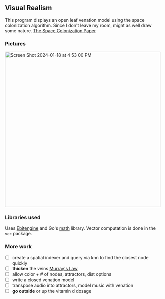 ## Visual Realism
This program displays an open leaf venation model using the space colonization algorithm. Since I don't leave my room, might as well draw some nature.
[The Space Colonization Paper](http://algorithmicbotany.org/papers/colonization.egwnp2007.large.pdf)

### Pictures
<img width="497" alt="Screen Shot 2024-01-18 at 4 53 00 PM" src="https://github.com/friendlymatthew/nature/assets/38759997/e746a9b0-0b28-4b10-ba9c-a08f82276932">


### Libraries used
Uses [Ebitengine](https://github.com/hajimehoshi/ebiten) and Go's [math](https://pkg.go.dev/math) library. 
Vector computation is done in the `vec` package.

### More work
- [ ] create a spatial indexer and query via knn to find the closest node quickly
- [ ] **thicken** the veins [Murray's Law](https://en.wikipedia.org/wiki/Murray%27s_law)
- [ ] allow color + # of nodes, attractors, dist options
- [ ] write a closed venation model
- [ ] transpose audio into attractors, model music with venation
- [ ] **go outside** or up the vitamin d dosage

